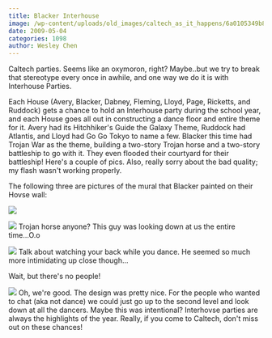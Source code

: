 ```yaml
---
title: Blacker Interhouse
image: /wp-content/uploads/old_images/caltech_as_it_happens/6a0105349b8251970b0115706882e0970b.jpg
date: 2009-05-04
categories: 1098
author: Wesley Chen
---
```



Caltech parties. Seems like an oxymoron, right? Maybe..but we try to break that stereotype every once in awhile, and one way we do it is with Interhouse Parties.

Each House (Avery, Blacker, Dabney, Fleming, Lloyd, Page, Ricketts, and Ruddock) gets a chance to hold an Interhouse party during the school year, and each House goes all out in constructing a dance floor and entire theme for it. 
Avery had its Hitchhiker's Guide the Galaxy Theme, Ruddock had Atlantis, and Lloyd had Go Go Tokyo to name a few. Blacker this time had Trojan War as the theme, building a two-story Trojan horse and a two-story battleship to go with it. They even flooded their courtyard for their battleship! 
Here's a couple of pics. Also, really sorry about the bad quality; my flash wasn't working properly.

The following three are pictures of the mural that Blacker painted on their Hovse wall:


![](/old_images/6a0105349b8251970b01156f7283c9970c.jpg)

![](/old_images/caltech_as_it_happens/6a0105349b8251970b0115706883f0970b.jpg)
Trojan horse anyone? This guy was looking down at us the entire time...O.o


![](/old_images/caltech_as_it_happens/6a0105349b8251970b0115706884d4970b.jpg)
Talk about watching your back while you dance. He seemed so much more intimidating up close though...

Wait, but there's no people!


![](/old_images/caltech_as_it_happens/6a0105349b8251970b01156f7286e1970c.jpg)
Oh, we're good. The design was pretty nice. For the people who wanted to chat (aka not dance) we could just go up to the second level and look down at all the dancers. Maybe this was intentional?
Interhovse parties are always the highlights of the year. Really, if you come to Caltech, don't miss out on these chances!
